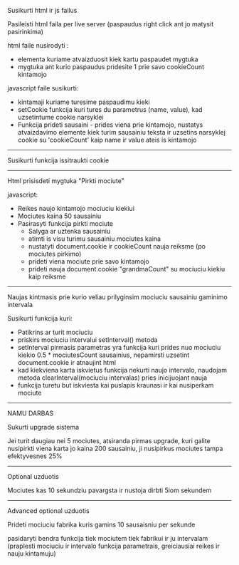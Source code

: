Susikurti html ir js failus

Pasileisti html faila per live server (paspaudus right click ant jo matysit pasirinkima)

html faile nusirodyti :
 * elementa kuriame atvaizduosit kiek kartu paspaudet mygtuka
 * mygtuka ant kurio paspaudus pridesite 1 prie savo cookieCount kintamojo

javascript faile susikurti:
 * kintamaji kuriame turesime paspaudimu kieki
 * setCookie funkcija kuri tures du parametrus (name, value), kad uzsetintume cookie narsyklei
 * Funkcija prideti sausaini - prides viena prie kintamojo, nustatys atvaizdavimo
 elemente kiek turim sausainiu teksta ir uzsetins narsyklej cookie su 'cookieCount' kaip name ir value
 ateis is kintamojo

______________________________________________________________________________________

Susikurti funkcija issitraukti cookie
______________________________________________________________________________________

Html prisisdeti mygtuka "Pirkti mociute"

javascript:

 * Reikes naujo kintamojo mociuciu kiekiui
 * Mociutes kaina 50 sausainiu
 * Pasirasyti funkcija pirkti mociute
 	- Salyga ar uztenka sausainiu
	- atimti is visu turimu sausainiu mociutes kaina
	- nustatyti document.cookie ir cookieCount nauja reiksme (po mociutes pirkimo)
	- prideti viena mociute prie savo kintamojo
	- prideti nauja document.cookie "grandmaCount" su mociuciu kiekiu kaip reiksme


_______________________________________________________________________________________

Naujas kintmasis prie kurio veliau prilyginsim mociuciu sausainiu gaminimo intervala

Susikurti funkcija kuri:

 * Patikrins ar turit mociuciu
 * priskirs mociuciu intervalui setInterval() metoda
 * setInterval pirmasis parametras yra funkcija kuri prides nuo mociuciu kiekio 0.5 * mociutesCount
 sausainius, nepamirsti uzsetint document.cookie ir atnaujint html
 * kad kiekviena karta iskvietus funkcija nekurti naujo intervalo,
 naudojam metoda clearInterval(mociuciu intervalas) pries inicijuojant nauja
 * funkcija turetu but iskviesta kai puslapis kraunasi ir kai nusiperkam mociute


________________________________________________________________________________________


NAMU DARBAS

Sukurti upgrade sistema

Jei turit daugiau nei 5 mociutes, atsiranda pirmas upgrade, kuri galite nusipirkti viena karta
jo kaina 200 sausainiu,
ji nusipirkus mociutes tampa efektyvesnes 25%

_________________________________________________________________________________________

Optional uzduotis

Mociutes kas 10 sekundziu pavargsta ir nustoja dirbti 5iom sekundem

__________________________________________________________________________________________

Advanced optional uzduotis

Prideti mociuciu fabrika kuris gamins 10 sausaisniu per sekunde

pasidaryti bendra funkcija tiek mociutem tiek fabrikui ir ju intervalam 
(praplesti mociuciu ir intervalo funkcija parametrais, greiciausiai reikes ir nauju kintamuju)
